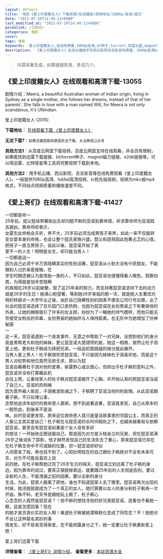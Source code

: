 ```yaml
---
layout: default
title: '电影《爱上印度籍女人》下载资源/在线播放/视频地址/1080p/高清/蓝光'
date: "2021-07-10T14:40:12+0800"
last_modified_at: "2021-07-10T14:40:12+0800"
permalink: /13055/
categories: 电影
cover:
tags: 电影
keywords: '爱上印度籍女人,在线免费看,1080p高清,bt种子,torrent,百度云盘,magnet,磁力链,迅雷下载资源'
description: '《爱上印度籍女人》在线云播放手机西瓜影院吉吉影音免费看，1080p高清bd/hd未删减完整版和tc抢先枪版，mkv/mp4格式，附带bt/torrent种子、magnet/磁力链、百度云盘、网盘资源迅雷下载链接'
---
```


>内容采集生成，如果链接失效，多试几个。


## 《爱上印度籍女人》在线观看和高清下载-13055

剧情介绍：Meera, a beautiful Australian woman of Indian origin, living in Sydney as a single mother, she follows her dreams, instead of that of her parents'. She falls in love with a man named Will, for Meera is not only scandalous, it's UNindian.


爱上印度籍女人 (2015)

**下载地址**： [在线观看下载 《爱上印度籍女人》](https://www.btbtdy.me/btdy/dy6141.html) 


**无法下载?**：`如果迅雷因版权原因无法下载，关注微信公众号 `

**其他方法1**：从百度云网盘下载视频，百度云网盘支持在线观看，非会员有限制，如果能找到迅雷下载链接、bt/torrent种子、magnet磁力链接、e2dk链接等，可以用迅雷、比特彗星等工具将完整视频下载到本地。

**其他方法2**：用手机云播、西瓜影院、吉吉影音等在线免费观看《爱上印度籍女人》，一般提供1080p高清、hd/bd高清视频、tc抢先版视频，视频为mkv或mp4格式，不同站点视频质量和播放速度不同。


## 《爱上哥们》在线观看和高清下载-41427

一切都是命～<br />25年前，琵父琵母带著刚出生却问题不断的亚诺到算命馆，祈求算命师为亚诺趋吉避凶，算命师却表示，<br />女婴生此命格会夭折，养不大，25岁前必须当成男孩子来养，如此一来不仅能转变女婴本身的命格，也会让整个琵氏家族兴盛。琵父和琵母因此抱著忐忑的心情，把孩子一直当男孩子。自此以後，琵亚诺开始了表<br />里不一的人生！明明是女生，却只能当男人！<br />一切都是运～<br />因为自己必须千辛万苦隐瞒真实的性别活著，琵亚诺从小到大没有什麽朋友，不能跟别人过於亲密接触，在<br />学生时期还被认为是怪胎一类的人，不只如此，琵亚诺也很懂得看人眼色，观察四周，为得就是怕辛苦隐瞒<br />的眞相在26岁以前破梗，毁了这25年来的努力，而支持著琵亚诺坚持下去的动力就是26岁的生日！她满心盼望著，等到她26岁来临的那一天，就是她人生重现光明的转捩点～大学毕业之後，由於自己隐瞒性别的因素不便去公司行号应徵，出了社会的琵亚诺选择了在乐园门口卖热狗，也因为琵亚诺在女扮男装之下有著俊俏的外表，让她的摊贩吸引了许多的女主顾，纷纷为了一睹她的帅气模样，而他只能无奈接受女粉丝的仰幕，女扮男装的她始终与人保持距离，也无形中为她增加了份神秘感<br />～<br />这一天，琵亚诺遇到一个突发事件，无意之中帮助了一对兄妹，没想到他们的身分竟是黑帮老大和他的妹妹，更让琵亚诺大感错愕的是，她这一相救，居然让杜子涵爱上他，更和杜子枫结为拜把兄弟，一段追赶跑跳碰的缘分就此展开。<br />当男人爱上男人！杜子枫很欣赏琵亚诺，不只是因为妹妹杜子涵喜欢他，而是这个男人对权势和地位竟然无欲无求，原以为琵<br />亚诺会藉著杜子涵对他的爱慕，崭露野心或企图心，但却出乎杜子枫的意料之外，琵亚诺并没有打算藉此机<br />会往上爬，让重视家人的杜子枫对琵亚诺敞开了心胸，并开始认真的把琵亚诺当成了自己人。亚诺的热狗摊<br />因为意外被人偷走，子涵推波助澜之下，子枫聘了亚诺当他的别助理。从此亚诺跟著子枫，不只处理公事，<br />还帮他追求年幼时的救命恩人慕妍。想不到追著追著，亚诺竟发现，自己从原本的一腔热血，到後来不是滋<br />味。此时亚诺更发现，原来这位救命恩人竟只是童话故事里的邻国公主，而真正的人鱼公主其实是自己！杜子枫在与琵亚诺的长时间相处之下，也越来越重视与依赖琵亚诺，甚至会有琵亚诺如果是个女人该有多好<br />的想法！一开始他企图说服自己，那是因为对方是义结金兰的兄弟，但在琵亚诺满26岁之後消失了踪影，他才赫然发现自己的生活失去了重心，原来琵亚诺已存在在杜子枫生命中不可或缺的位置，但～琵亚诺却好似<br />人间蒸发了般，再也找不到了。心知肚明现在的自己跟杜子枫绝对不会有未来可言，对方不可能会喜欢上目<br />前的她，在杜子枫帮她过完了26岁生日的隔天，琵亚诺立刻远离了杜子枫的身边，因为算命的说过，要真正摆脱掉衰运，就要跟25年前的人生彻底告别，要过全新的人生，不能洩漏之前的因果，要以全新的身分<br />生活。为此，琵家人搬离了原地，谁也不知道琵家人去了哪里。琵亚诺再次出现的时候，她活脱脱就成为了一个真正的女人，她打算要以女人的身分和杜子枫再一次开始，殊不料，老天爷是跟她玩上瘾了，杜子枫心<br />心念念的人竟然是琵亚诺？！他不断的想找寻他的好兄弟琵亚诺，连看也不看她一眼，这是怎麼回事？现在<br />的她才是货真价实的女人啊！难道杜子枫被她潜移默化变成了同性恋？不！她绝对不会让这种莫名其妙的事<br />情发生，好不容易觅得眞爱，在不能袒露身分之下，她一定要让杜子枫重新爱上她！


爱上哥们迅雷下载

**详情查看**： [《爱上哥们》详情介绍](/movie/41427/)， **查看更多**：[本站资源大全](/movie/t/all/)

